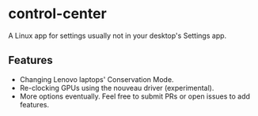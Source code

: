 # control-center

A Linux app for settings usually not in your desktop's Settings app.

## Features

- Changing Lenovo laptops' Conservation Mode.
- Re-clocking GPUs using the nouveau driver (experimental).
- More options eventually. Feel free to submit PRs or open issues to add features.
